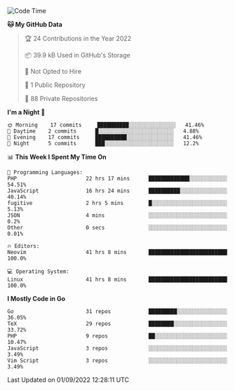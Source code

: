 
<!--START_SECTION:waka-->
![Code Time](http://img.shields.io/badge/Code%20Time-2%2C498%20hrs%2051%20mins-blue)

**🐱 My GitHub Data** 

> 🏆 24 Contributions in the Year 2022
 > 
> 📦 39.9 kB Used in GitHub's Storage 
 > 
> 🚫 Not Opted to Hire
 > 
> 📜 1 Public Repository 
 > 
> 🔑 88 Private Repositories  
 > 
**I'm a Night 🦉** 

```text
🌞 Morning    17 commits     ██████████░░░░░░░░░░░░░░░   41.46% 
🌆 Daytime    2 commits      █░░░░░░░░░░░░░░░░░░░░░░░░   4.88% 
🌃 Evening    17 commits     ██████████░░░░░░░░░░░░░░░   41.46% 
🌙 Night      5 commits      ███░░░░░░░░░░░░░░░░░░░░░░   12.2%

```


📊 **This Week I Spent My Time On** 

```text
💬 Programming Languages: 
PHP                      22 hrs 17 mins      █████████████░░░░░░░░░░░░   54.51% 
JavaScript               16 hrs 24 mins      ██████████░░░░░░░░░░░░░░░   40.14% 
fugitive                 2 hrs 5 mins        █░░░░░░░░░░░░░░░░░░░░░░░░   5.13% 
JSON                     4 mins              ░░░░░░░░░░░░░░░░░░░░░░░░░   0.2% 
Other                    0 secs              ░░░░░░░░░░░░░░░░░░░░░░░░░   0.01%

🔥 Editors: 
Neovim                   41 hrs 8 mins       █████████████████████████   100.0%

💻 Operating System: 
Linux                    41 hrs 8 mins       █████████████████████████   100.0%

```

**I Mostly Code in Go** 

```text
Go                       31 repos            █████████░░░░░░░░░░░░░░░░   36.05% 
TeX                      29 repos            ████████░░░░░░░░░░░░░░░░░   33.72% 
PHP                      9 repos             ██░░░░░░░░░░░░░░░░░░░░░░░   10.47% 
JavaScript               3 repos             ░░░░░░░░░░░░░░░░░░░░░░░░░   3.49% 
Vim Script               3 repos             ░░░░░░░░░░░░░░░░░░░░░░░░░   3.49%

```



 Last Updated on 01/09/2022 12:28:11 UTC
<!--END_SECTION:waka-->
